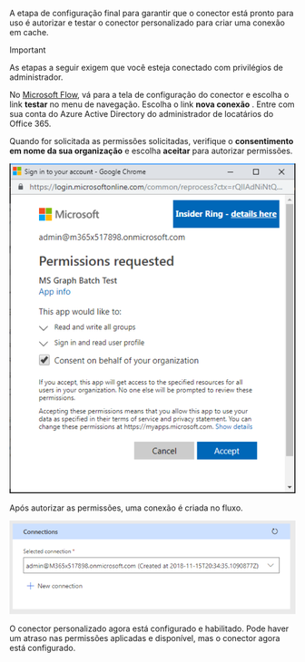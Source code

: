 <!-- markdownlint-disable MD002 MD041 -->

A etapa de configuração final para garantir que o conector está pronto para uso é autorizar e testar o conector personalizado para criar uma conexão em cache.

> [!IMPORTANT]
> As etapas a seguir exigem que você esteja conectado com privilégios de administrador.

No [Microsoft Flow](https://flow.microsoft.com), vá para a tela de configuração do conector e escolha o link **testar** no menu de navegação. Escolha o link **nova conexão** . Entre com sua conta do Azure Active Directory do administrador de locatários do Office 365.

Quando for solicitada as permissões solicitadas, verifique o **consentimento em nome da sua organização** e escolha **aceitar** para autorizar permissões.

![Uma captura de tela do prompt de permissões](./images/flow-conn8.png)

Após autorizar as permissões, uma conexão é criada no fluxo.

![Uma captura de tela da conexão criada no Microsoft Flow](./images/flow-conn9.png)

O conector personalizado agora está configurado e habilitado. Pode haver um atraso nas permissões aplicadas e disponível, mas o conector agora está configurado.